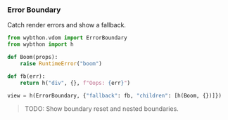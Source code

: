 ### Error Boundary

Catch render errors and show a fallback.

```python
from wybthon.vdom import ErrorBoundary
from wybthon import h

def Boom(props):
    raise RuntimeError("boom")

def fb(err):
    return h("div", {}, f"Oops: {err}")

view = h(ErrorBoundary, {"fallback": fb, "children": [h(Boom, {})]})
```

> TODO: Show boundary reset and nested boundaries.

